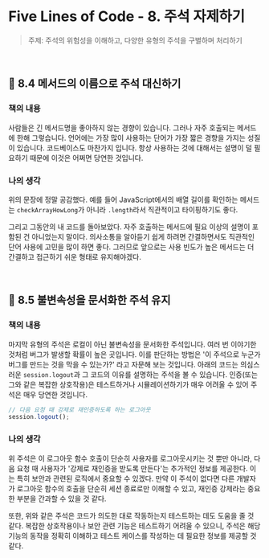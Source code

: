 # Five Lines of Code - 8. 주석 자제하기

> 주제: 주석의 위험성을 이해하고, 다양한 유형의 주석을 구별하며 처리하기

<br/>

## 🔖 8.4 메서드의 이름으로 주석 대신하기

### 책의 내용

사람들은 긴 메서드명을 좋아하지 않는 경향이 있습니다. 그러나 자주 호출되는 메서드에 한해 그렇습니다. 언어에는 가장 많이 사용하는 단어가 가장 짧은 경향을 가지는 성질이 있습니다. 코드베이스도 마찬가지 입니다. 항상 사용하는 것에 대해서는 설명이 덜 필요하기 때문에 이것은 어쩌면 당연한 것입니다.

### 나의 생각

위의 문장에 정말 공감했다. 예를 들어 JavaScript에서의 배열 길이를 확인하는 메서드는 `checkArrayHowLong`가 아니라 `.length`라서 직관적이고 타이핑하기도 좋다.

그리고 그동안의 내 코드를 돌아보았다. 자주 호출하는 메서드에 필요 이상의 설명이 포함된 건 아니었는지 말이다. 의사소통을 알아듣기 쉽게 하려면 간결하면서도 직관적인 단어 사용에 고민을 많이 하면 좋다. 그러므로 앞으로는 사용 빈도가 높은 메서드는 더 간결하고 접근하기 쉬운 형태로 유지해야겠다.

<br/>

## 🔖 8.5 불변속성을 문서화한 주석 유지

### 책의 내용

마지막 유형의 주석은 로컬이 아닌 불변속성을 문서화한 주석입니다. 여러 번 이야기한 것처럼 버그가 발생할 확률이 높은 곳입니다. 이를 판단하는 방법은 '이 주석으로 누군가 버그를 만드는 것을 막을 수 있는가?' 라고 자문해 보는 것입니다. 아래의 코드는 의심스러운 `session.logout`과 그 코드의 이유를 설명하는 주석을 볼 수 있습니다. 인증(또는 그와 같은 복잡한 상호작용)은 테스트하거나 시뮬레이션하기가 매우 어려울 수 있어 주석은 매우 당연한 것입니다.

```typescript
// 다음 요청 때 강제로 재인증하도록 하는 로그아웃
session.logout();
```

### 나의 생각

위 주석은 이 로그아웃 함수 호출이 단순히 사용자를 로그아웃시키는 것 뿐만 아니라, 다음 요청 때 사용자가 '강제로 재인증을 받도록 만든다'는 추가적인 정보를 제공한다. 이는 특히 보안과 관련된 로직에서 중요할 수 있겠다. 만약 이 주석이 없다면 다른 개발자가 로그아웃 함수의 호출을 단순히 세션 종료로만 이해할 수 있고, 재인증 강제라는 중요한 부분을 간과할 수 있을 것 같다.

또한, 위와 같은 주석은 코드가 의도한 대로 작동하는지 테스트하는 데도 도움을 줄 것 같다. 복잡한 상호작용이나 보안 관련 기능은 테스트하기 어려울 수 있으니, 주석은 해당 기능의 동작을 정확히 이해하고 테스트 케이스를 작성하는 데 필요한 정보를 제공할 것 같다.
